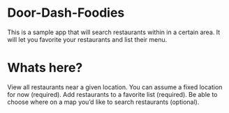 # Door-Dash-Foodies

This is a sample app that will search restaurants within in a certain area. It will let you favorite your restaurants and list their menu.

# Whats here?
­View all restaurants near a given location. You can assume a fixed location for now (required).
­Add restaurants to a favorite list (required).
­Be able to choose where on a map you’d like to search restaurants (optional).

